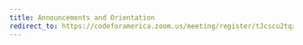 ```yaml
---
title: Announcements and Orientation
redirect_to: https://codeforamerica.zoom.us/meeting/register/tJcscu2tqzMsHdU5xYoAdZPAU2ORkWvrcA7x
---
```

